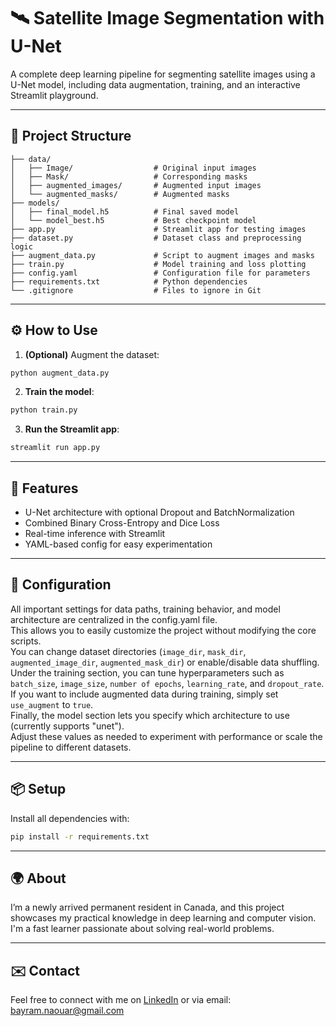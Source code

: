 # 🛰️ Satellite Image Segmentation with U-Net

A complete deep learning pipeline for segmenting satellite images using a U-Net model, including data augmentation, training, and an interactive Streamlit playground.

---

## 📁 Project Structure

```
├── data/
│   ├── Image/                  # Original input images
│   ├── Mask/                   # Corresponding masks
│   ├── augmented_images/       # Augmented input images
│   └── augmented_masks/        # Augmented masks
├── models/
│   ├── final_model.h5          # Final saved model
│   └── model_best.h5           # Best checkpoint model
├── app.py                      # Streamlit app for testing images
├── dataset.py                  # Dataset class and preprocessing logic
├── augment_data.py             # Script to augment images and masks
├── train.py                    # Model training and loss plotting
├── config.yaml                 # Configuration file for parameters
├── requirements.txt            # Python dependencies
└── .gitignore                  # Files to ignore in Git
```

---

## ⚙️ How to Use

1. **(Optional)** Augment the dataset:
```bash
python augment_data.py
```

2. **Train the model**:
```bash
python train.py
```

3. **Run the Streamlit app**:
```bash
streamlit run app.py
```

---

## 🧪 Features

- U-Net architecture with optional Dropout and BatchNormalization
- Combined Binary Cross-Entropy and Dice Loss
- Real-time inference with Streamlit
- YAML-based config for easy experimentation

---

## 🔧 Configuration

All important settings for data paths, training behavior, and model architecture are centralized in the config.yaml file.  
This allows you to easily customize the project without modifying the core scripts.  
You can change dataset directories (```image_dir```, ```mask_dir```, ```augmented_image_dir```, ```augmented_mask_dir```) or enable/disable data shuffling.  
Under the training section, you can tune hyperparameters such as ```batch_size```, ```image_size```, ```number of epochs```, ```learning_rate```, and ```dropout_rate```.  
If you want to include augmented data during training, simply set ```use_augment``` to ```true```.  
Finally, the model section lets you specify which architecture to use (currently supports "unet").  
Adjust these values as needed to experiment with performance or scale the pipeline to different datasets.  

---

## 📦 Setup

Install all dependencies with:
```bash
pip install -r requirements.txt
```

---

## 🌍 About

I’m a newly arrived permanent resident in Canada, and this project showcases my practical knowledge in deep learning and computer vision. I'm a fast learner passionate about solving real-world problems.

---

## ✉️ Contact

Feel free to connect with me on [LinkedIn](https://www.linkedin.com/in/bayramnaouar95) or via email: bayram.naouar@gmail.com
